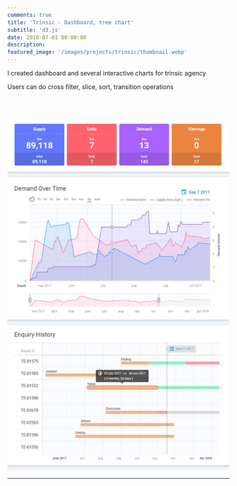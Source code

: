 ```yaml
---
comments: true
title: 'Trinsic - Dashboard, tree chart'
subtitle: 'd3.js'
date: 2018-07-01 00:00:00
description: 
featured_image: '/images/projects/trinsic/thumbnail.webp'
---
```






I created  dashboard and several interactive charts for  trinsic agency 

 Users can  do cross filter, slice,  sort, transition operations  

 <br><br><br>
![](/images/projects/trinsic/preview.jpg)
<!-- <iframe src="https://bumbeishvili.github.io/d3-niall-upwork/combined/dashboard" style="border:0px #ffffff none;" name="myiFrame" scrolling="no" frameborder="1" marginheight="0px" marginwidth="0px" height="3500px" width="100%" allowfullscreen></iframe> -->

---






